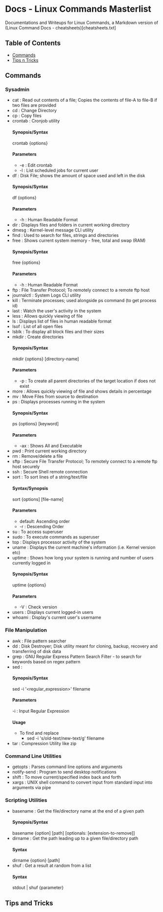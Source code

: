 # Docs - Linux Commands Masterlist

Documentations and Writeups for Linux Commands, a Markdown version of (Linux Command Docs - cheatsheets)[cheatsheets.txt]

## Table of Contents
- [Commands](#commands)
- [Tips n Tricks](#tips-and-tricks)

## Commands

### Sysadmin
- cat : Read out contents of a file; Copies the contents of file-A to file-B if two files are provided
- cd : Change Directory
- cp : Copy files
- crontab : Cronjob utility
	#### Synopsis/Syntax
	crontab {options}
	#### Parameters
	+ -e : Edit crontab
	+ -l : List scheduled jobs for current user
- df : Disk File; shows the amount of space used and left in the disk
	#### Synopsis/Syntax
	df {options}
	#### Parameters
	+ -h : Human Readable Format
- dir : Displays files and folders in current working directory
- dmesg : Kernel-level message CLI utility
- find : Used to search for files, strings and directories
- free : Shows current system memory - free, total and swap (RAM)
	#### Synopsis/Syntax
	free {options}
	#### Parameters	
	+ -h : Human Readable Format
- ftp : File Transfer Protocol; To remotely connect to a remote ftp host
- journalctl : System Logs CLI utility
- kill : Terminate processes; used alongside ps command (to get process id)
- last : Watch the user's activity in the system
- less : Allows quickly viewing of file
- ls : Displays list of files in human readable format
- lsof : List of all open files
- lsblk : To display all block files and their sizes
- mkdir : Create directories
	#### Synopsis/Syntax
	mkdir {options} [directory-name]
	#### Parameters
	+ -p : To create all parent directories of the target location if does not exist
- more : Allows quickly viewing of file and shows details in percentage
- mv : Move Files from source to destination
- ps : Displays processes running in the system
	#### Synopsis/Syntax
	ps {options} [keyword]
	#### Parameters
	+ -ax : Shows All and Executable
- pwd : Print current working directory
- rm : Remove/delete a file
- sftp : Secure File Transfer Protocol; To remotely connect to a remote ftp host securely
- ssh : Secure Shell remote connection
- sort : To sort lines of a string/text/file
	#### Syntax/Synopsis
	sort {options] [file-name]
	#### Parameters
	+ default: Ascending order
	+ -r : Descending Order
- su : To access superuser
- sudo : To execute commands as superuser
- top : Displays processor activity of the system
- uname : Displays the current machine's information (i.e. Kernel version etc)
- uptime : Shows how long your system is running and number of users currently logged in
	#### Synopsis/Syntax
	uptime {options}
	#### Parameters
	+ -V : Check version
- users : Displays current logged-in users
- whoami : Display's current user's username

### File Manipulation
- awk : File pattern searcher
- dd : Disk Destroyer; Disk utility meant for cloning, backup, recovery and transferring of disk data
- grep : GNU Regular Express Pattern Search Filter - to search for keywords based on regex pattern
- sed : 
	#### Synopsis/Syntax
	sed -i '<regular_expression>' filename
	#### Parameters
	-i : Input Regular Expression
	#### Usage
	- To find and replace
		- sed -i 's/old-text/new-text/g' filename
- tar : Compression Utility like zip

### Command Line Utilities
- getopts : Parses command line options and arguments
- notify-send : Program to send desktop notifications
- shift : To move current/specified index back and forth
- xargs : UNIX shell command to convert input from standard input into arguments via pipe

### Scripting Utilities
- basename : Get the file/directory name at the end of a given path
	#### Synopsis/Syntax
	basename {option] [path] [optionals: [extension-to-remove]]
- dirname : Get the path leading up to a given file/directory path
	#### Syntax
	dirname {option} [path]
- shuf : Get a result at random from a list
	#### Syntax
	stdout | shuf {parameter}

## Tips and Tricks
